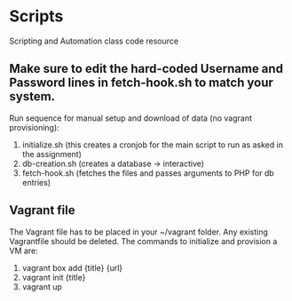 # Scripts
Scripting and Automation class code resource

## Make sure to edit the hard-coded Username and Password lines in fetch-hook.sh to match your system.
Run sequence for manual setup and download of data (no vagrant provisioning):
1) initialize.sh (this creates a cronjob for the main script to run as asked in the assignment)
2) db-creation.sh (creates a database -> interactive)
3) fetch-hook.sh (fetches the files and passes arguments to PHP for db entries)

## Vagrant file
The Vagrant file has to be placed in your ~/vagrant folder. Any existing Vagrantfile should be deleted.
The commands to initialize and provision a VM are:
1) vagrant box add {title} {url}
2) vagrant init {title}
3) vagrant up


